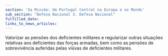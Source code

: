 ```yaml
---
section: '5a Missão: Um Portugal Central na Europa e no Mundo'
sub_section: "Defesa Nacional 3. Defesa Nacional"
fulfilled_date:
links_to_news_articles:
---
```


Valorizar as pensões dos deficientes militares e regularizar outras situações relativas aos deficientes das forças armadas, bem como as pensões de sobrevivência auferidas pelas viúvas de deficientes militares.